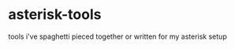 asterisk-tools
==============

tools i've spaghetti pieced together or written for my asterisk setup